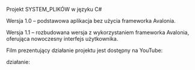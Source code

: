 Projekt SYSTEM_PLIKÓW w języku C#

Wersja 1.0 – podstawowa aplikacja bez użycia frameworka Avalonia.

Wersja 1.1 – rozbudowana wersja z wykorzystaniem frameworka Avalonia, oferująca nowoczesny interfejs użytkownika.

Film prezentujący działanie projektu jest dostępny na YouTube: 

działanie:
